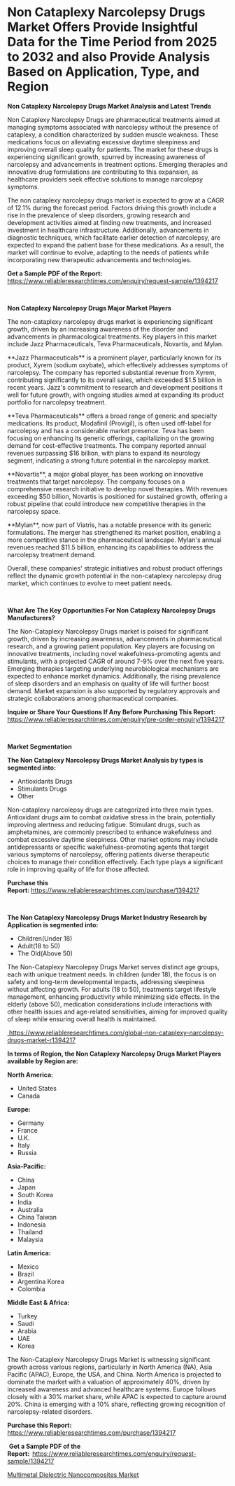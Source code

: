 <p><h1>Non Cataplexy Narcolepsy Drugs Market Offers Provide Insightful Data for the Time Period from 2025 to 2032 and also Provide Analysis Based on Application, Type, and Region</h1></p><p><strong>Non Cataplexy Narcolepsy Drugs Market Analysis and Latest Trends</strong></p>
<p><p>Non Cataplexy Narcolepsy Drugs are pharmaceutical treatments aimed at managing symptoms associated with narcolepsy without the presence of cataplexy, a condition characterized by sudden muscle weakness. These medications focus on alleviating excessive daytime sleepiness and improving overall sleep quality for patients. The market for these drugs is experiencing significant growth, spurred by increasing awareness of narcolepsy and advancements in treatment options. Emerging therapies and innovative drug formulations are contributing to this expansion, as healthcare providers seek effective solutions to manage narcolepsy symptoms.</p><p>The non cataplexy narcolepsy drugs market is expected to grow at a CAGR of 12.1% during the forecast period. Factors driving this growth include a rise in the prevalence of sleep disorders, growing research and development activities aimed at finding new treatments, and increased investment in healthcare infrastructure. Additionally, advancements in diagnostic techniques, which facilitate earlier detection of narcolepsy, are expected to expand the patient base for these medications. As a result, the market will continue to evolve, adapting to the needs of patients while incorporating new therapeutic advancements and technologies.</p></p>
<p><strong>Get a Sample PDF of the Report:&nbsp;</strong> <a href="https://www.reliableresearchtimes.com/enquiry/request-sample/1394217?utm_campaign=3227&utm_medium=2&utm_source=Github&utm_content=ia&utm_term=22032025&utm_id=non-cataplexy-narcolepsy-drugs">https://www.reliableresearchtimes.com/enquiry/request-sample/1394217</a></p>
<p>&nbsp;</p>
<p><strong>Non Cataplexy Narcolepsy Drugs Major Market Players</strong></p>
<p><p>The non-cataplexy narcolepsy drugs market is experiencing significant growth, driven by an increasing awareness of the disorder and advancements in pharmacological treatments. Key players in this market include Jazz Pharmaceuticals, Teva Pharmaceuticals, Novartis, and Mylan.</p><p>**Jazz Pharmaceuticals** is a prominent player, particularly known for its product, Xyrem (sodium oxybate), which effectively addresses symptoms of narcolepsy. The company has reported substantial revenue from Xyrem, contributing significantly to its overall sales, which exceeded $1.5 billion in recent years. Jazz's commitment to research and development positions it well for future growth, with ongoing studies aimed at expanding its product portfolio for narcolepsy treatment.</p><p>**Teva Pharmaceuticals** offers a broad range of generic and specialty medications. Its product, Modafinil (Provigil), is often used off-label for narcolepsy and has a considerable market presence. Teva has been focusing on enhancing its generic offerings, capitalizing on the growing demand for cost-effective treatments. The company reported annual revenues surpassing $16 billion, with plans to expand its neurology segment, indicating a strong future potential in the narcolepsy market.</p><p>**Novartis**, a major global player, has been working on innovative treatments that target narcolepsy. The company focuses on a comprehensive research initiative to develop novel therapies. With revenues exceeding $50 billion, Novartis is positioned for sustained growth, offering a robust pipeline that could introduce new competitive therapies in the narcolepsy space.</p><p>**Mylan**, now part of Viatris, has a notable presence with its generic formulations. The merger has strengthened its market position, enabling a more competitive stance in the pharmaceutical landscape. Mylan's annual revenues reached $11.5 billion, enhancing its capabilities to address the narcolepsy treatment demand.</p><p>Overall, these companies' strategic initiatives and robust product offerings reflect the dynamic growth potential in the non-cataplexy narcolepsy drug market, which continues to evolve to meet patient needs.</p></p>
<p>&nbsp;</p>
<p><strong>What Are The Key Opportunities For Non Cataplexy Narcolepsy Drugs Manufacturers?</strong></p>
<p><p>The Non-Cataplexy Narcolepsy Drugs market is poised for significant growth, driven by increasing awareness, advancements in pharmaceutical research, and a growing patient population. Key players are focusing on innovative treatments, including novel wakefulness-promoting agents and stimulants, with a projected CAGR of around 7-9% over the next five years. Emerging therapies targeting underlying neurobiological mechanisms are expected to enhance market dynamics. Additionally, the rising prevalence of sleep disorders and an emphasis on quality of life will further boost demand. Market expansion is also supported by regulatory approvals and strategic collaborations among pharmaceutical companies.</p></p>
<p><strong>Inquire or Share Your Questions If Any Before Purchasing This Report:</strong> <a href="https://www.reliableresearchtimes.com/enquiry/pre-order-enquiry/1394217?utm_campaign=3227&utm_medium=2&utm_source=Github&utm_content=ia&utm_term=22032025&utm_id=non-cataplexy-narcolepsy-drugs">https://www.reliableresearchtimes.com/enquiry/pre-order-enquiry/1394217</a></p>
<p>&nbsp;</p>
<p><strong>Market Segmentation</strong></p>
<p><strong>The Non Cataplexy Narcolepsy Drugs Market Analysis by types is segmented into:</strong></p>
<p><ul><li>Antioxidants Drugs</li><li>Stimulants Drugs</li><li>Other</li></ul></p>
<p><p>Non-cataplexy narcolepsy drugs are categorized into three main types. Antioxidant drugs aim to combat oxidative stress in the brain, potentially improving alertness and reducing fatigue. Stimulant drugs, such as amphetamines, are commonly prescribed to enhance wakefulness and combat excessive daytime sleepiness. Other market options may include antidepressants or specific wakefulness-promoting agents that target various symptoms of narcolepsy, offering patients diverse therapeutic choices to manage their condition effectively. Each type plays a significant role in improving quality of life for those affected.</p></p>
<p><strong>Purchase this Report:&nbsp;</strong><a href="https://www.reliableresearchtimes.com/purchase/1394217?utm_campaign=3227&utm_medium=2&utm_source=Github&utm_content=ia&utm_term=22032025&utm_id=non-cataplexy-narcolepsy-drugs">https://www.reliableresearchtimes.com/purchase/1394217</a></p>
<p>&nbsp;</p>
<p><strong>The Non Cataplexy Narcolepsy Drugs Market Industry Research by Application is segmented into:</strong></p>
<p><ul><li>Children(Under 18)</li><li>Adult(18 to 50)</li><li>The Old(Above 50)</li></ul></p>
<p><p>The Non-Cataplexy Narcolepsy Drugs Market serves distinct age groups, each with unique treatment needs. In children (under 18), the focus is on safety and long-term developmental impacts, addressing sleepiness without affecting growth. For adults (18 to 50), treatments target lifestyle management, enhancing productivity while minimizing side effects. In the elderly (above 50), medication considerations include interactions with other health issues and age-related sensitivities, aiming for improved quality of sleep while ensuring overall health is maintained.</p></p>
<p><a href="https://www.reliableresearchtimes.com/global-non-cataplexy-narcolepsy-drugs-market-r1394217?utm_campaign=3227&utm_medium=2&utm_source=Github&utm_content=ia&utm_term=22032025&utm_id=non-cataplexy-narcolepsy-drugs">&nbsp;https://www.reliableresearchtimes.com/global-non-cataplexy-narcolepsy-drugs-market-r1394217</a></p>
<p><strong>In terms of Region, the Non Cataplexy Narcolepsy Drugs Market Players available by Region are:</strong></p>
<p>
    <p> <strong> North America: </strong>
        <ul>
            <li>United States</li>
            <li>Canada</li>
        </ul>
        </p> 
    <p> <strong> Europe: </strong>
        <ul>
            <li>Germany</li>
            <li>France</li>
            <li>U.K.</li>
            <li>Italy</li>
            <li>Russia</li>
        </ul>
        </p> 
    <p> <strong> Asia-Pacific: </strong>
        <ul>
            <li>China</li>
            <li>Japan</li>
            <li>South Korea</li>
            <li>India</li>
            <li>Australia</li>
            <li>China Taiwan</li>
            <li>Indonesia</li>
            <li>Thailand</li>
            <li>Malaysia</li>
        </ul>
        </p> 
    <p> <strong> Latin America: </strong>
        <ul>
            <li>Mexico</li>
            <li>Brazil</li>
            <li>Argentina Korea</li>
            <li>Colombia</li>
        </ul>
        </p> 
    <p> <strong> Middle East & Africa: </strong>
        <ul>
            <li>Turkey</li>
            <li>Saudi</li>
            <li>Arabia</li>
            <li>UAE</li>
            <li>Korea</li>
        </ul>
    </p>
    </p>
<p><p>The Non-Cataplexy Narcolepsy Drugs Market is witnessing significant growth across various regions, particularly in North America (NA), Asia Pacific (APAC), Europe, the USA, and China. North America is projected to dominate the market with a valuation of approximately 40%, driven by increased awareness and advanced healthcare systems. Europe follows closely with a 30% market share, while APAC is expected to capture around 20%. China is emerging with a 10% share, reflecting growing recognition of narcolepsy-related disorders.</p></p>
<p><strong>Purchase this Report: </strong><a href="https://www.reliableresearchtimes.com/purchase/1394217?utm_campaign=3227&utm_medium=2&utm_source=Github&utm_content=ia&utm_term=22032025&utm_id=non-cataplexy-narcolepsy-drugs">https://www.reliableresearchtimes.com/purchase/1394217</a></p>
<p>&nbsp;<strong>Get a Sample PDF of the Report:&nbsp;&nbsp;</strong><a href="https://www.reliableresearchtimes.com/enquiry/request-sample/1394217?utm_campaign=3227&utm_medium=2&utm_source=Github&utm_content=ia&utm_term=22032025&utm_id=non-cataplexy-narcolepsy-drugs">https://www.reliableresearchtimes.com/enquiry/request-sample/1394217</a></p>
<p><strong></strong></p>
<p><p><a href="https://github.com/alejnaouare/Market-Research-Report-List-1/blob/main/multimetal-dielectric-nanocomposites-market.md?utm_campaign=3227&utm_medium=2&utm_source=Github&utm_content=ia&utm_term=22032025&utm_id=non-cataplexy-narcolepsy-drugs">Multimetal Dielectric Nanocomposites Market</a></p></p>